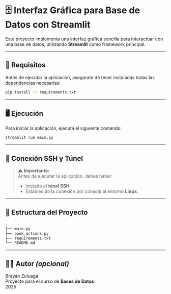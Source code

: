 # 🗄️ Interfaz Gráfica para Base de Datos con Streamlit

Este proyecto implementa una interfaz gráfica sencilla para interactuar con una base de datos, utilizando **Streamlit** como framework principal.

---

## 🚀 Requisitos

Antes de ejecutar la aplicación, asegúrate de tener instaladas todas las dependencias necesarias:

```bash
pip install -r requirements.txt
```

---

## 🖥️ Ejecución

Para iniciar la aplicación, ejecuta el siguiente comando:

```bash
streamlit run main.py
```

---

## 🔐 Conexión SSH y Túnel

> ⚠️ **Importante:**  
> Antes de ejecutar la aplicación, debes haber:
>
> - Iniciado el **túnel SSH**.
> - Establecido la conexión por consola al entorno **Linux**.

---

## 📁 Estructura del Proyecto

```bash
.
├── main.py
├── book_actions.py
├── requirements.txt
└── README.md
```

---

## 🧑‍💻 Autor *(opcional)*

Brayan Zuluaga  
Proyecto para el curso de **Bases de Datos**  
2025
